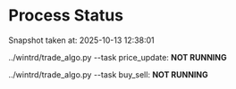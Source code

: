 # Process Status

Snapshot taken at: 2025-10-13 12:38:01

../wintrd/trade_algo.py --task price_update: **NOT RUNNING**

../wintrd/trade_algo.py --task buy_sell: **NOT RUNNING**

